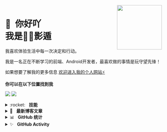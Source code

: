 <img src="https://avatars.githubusercontent.com/u/25096408?s=400&u=4fbecfae95dd41eff6a6c1e40d6afde90979f994&v=4" width="144" align="right" hspace="0" />

👋 &nbsp;你好吖 <br/> 我是😶‍🌫️影遁
======

我喜欢体验生活中每一次决定和行动。

我是一名正在不断学习的前端、Android开发者，最喜欢做的事情是玩守望先锋！

如果想要了解我的更多信息 [欢迎进入我的个人网站⚡️](https://shadowmeld.dev)

**你可以在以下位置找到我**

[<img src="https://img.shields.io/badge/website-%233867D6.svg?&style=for-the-badge&logoColor=white&logo=data:image/png;base64,iVBORw0KGgoAAAANSUhEUgAAABgAAAAYCAYAAADgdz34AAAAGXRFWHRTb2Z0d2FyZQBBZG9iZSBJbWFnZVJlYWR5ccllPAAAAOpJREFUeNpiYBjW4P///wpA3A/E5/9jgvNQOQVyDe//TzzoJ8VgATQXv0di34dibHIgPQLEWIBs+HwgTkDiO0AxDARA1RBnCVqwJEDF1sM0Y3HEeig/gWBwQSMU7nKk4EKxEN1AJDFknyhQGqlERzoTkh0OVEzhDth8AAMFSJEJ8/Z+LOr3Q+UakMQC0IOOBRbWSHovMDIyHoCK+5Po8g/oAky0Lg3AFgBdjGwzsm8+kmieALEZjFJwHlsQHaBiyBwgKqOhpa5+pNTVj6X4OI83o9G8qMBRkpJc2A18cU3zCoduVeaQAQABBgBb2mB8ePpZSAAAAABJRU5ErkJggg==">](https://shadowmeld.dev)
[<img src="https://img.shields.io/badge/instagram-%23833AB4.svg?&style=for-the-badge&logo=instagram&logoColor=white"/>](https://www.instagram.com/andrewmartin791/)

<details>
<summary>:rocket:&nbsp;&nbsp;&nbsp;<b>技能</b></summary>
<br/>
<img src="https://img.shields.io/badge/android-%2337C677.svg?&style=for-the-badge&logo=android&logoColor=white" alt="Android"/>
<img src="https://img.shields.io/badge/kotlin-%235C6ACA.svg?&style=for-the-badge&logo=kotlin&logoColor=white" alt="Kotlin"/>
<img src="https://img.shields.io/badge/java-%23ea2e2e.svg?&style=for-the-badge&logo=java&logoColor=white" alt="Java"/>
<img src="https://img.shields.io/badge/javascript%20-%23323330.svg?&style=for-the-badge&logo=javascript&logoColor=%23f7de1e" alt="JavaScript"/>
<img src="https://img.shields.io/badge/typescript%20-%233178c6.svg?&style=for-the-badge&logo=typescript&logoColor=white" alt="TypeScript"/>
<img src="https://img.shields.io/badge/html5-%23e34f26.svg?&style=for-the-badge&logo=html5&logoColor=white" alt="HTML5"/>
<img src="https://img.shields.io/badge/css3-%233573b5.svg?&style=for-the-badge&logo=css3&logoColor=white" alt="CSS3"/>
<img src="https://img.shields.io/badge/material%20design-%23222222.svg?&style=for-the-badge&logo=material-design&logoColor=white" alt="Material Design"/>
</details>

<details>
<summary>📝&nbsp;&nbsp;&nbsp;<b>最新博客文章</b></summary>
<br/>
<ul>
<li><a href="https://shadowmeld.dev/blog/1">Android Compose 翻页时钟实现</a></li>
<a href="https://shadowmeld.dev/blog"><i>More…</i></a>
</li>
</ul>
</details>

<details>
<summary>📊&nbsp;&nbsp;&nbsp;<b>GitHub 统计</b></summary>
<br/>
<img src="https://github-readme-stats.vercel.app/api?username=shadowmelds&show_icons=true&count_private=true&title_color=afc2ef&icon_color=afc2ef&theme=react" alt="GitHub Stats/Statistics" align="top"/>
<img src="https://github-readme-stats.vercel.app/api/top-langs/?username=shadowmelds&layout=compact&hide=java&title_color=afc2ef&icon_color=afc2ef&theme=react" alt="GitHub Top or Most Used Languages" align="top"/>
</details>

<details>
<summary>✨&nbsp;&nbsp;&nbsp;<b>GitHub Activity</b></summary>
<br/>
<ol>
<li> 个人网站 <a href="https://github.com/shadowmelds/shadowmelds.github.io">shadowmelds/shadowmelds.github.io</a></li>
<li> Android 音乐播放器 <a href="https://github.com/shadowmelds/DemoMusicPlayer">shadowmelds/DemoMusicPlayer</a></li>
</ol>
</details>
